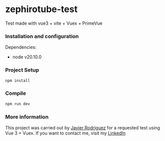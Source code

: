 # zephirotube-test
Test made with vue3 + vite + Vuex + PrimeVue

### Installation and configuration

Dependencies:

- node v20.10.0

### Project Setup

```sh
npm install
```

### Compile

```sh
npm run dev
```
### More information
This project was carried out by [Javier Rodriguez](https://github.com/xjavierx1995) for a requested test using Vue 3 + Vuex. If you want to contact me, visit my [LinkedIn](https://www.linkedin.com/in/javier-rodr%C3%ADguez-93a61619a/)
